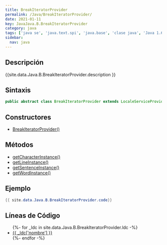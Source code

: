 ```yaml
---
title: BreakIteratorProvider
permalink: /Java/BreakIteratorProvider/
date: 2021-01-11
key: JavaJava.B.BreakIteratorProvider
category: java
tags: ['java se', 'java.text.spi', 'java.base', 'clase java', 'Java 1.6']
sidebar: 
  nav: java
---
```


## Descripción
{{site.data.Java.B.BreakIteratorProvider.description }}

## Sintaxis
~~~java
public abstract class BreakIteratorProvider extends LocaleServiceProvider
~~~

## Constructores
* [BreakIteratorProvider()](/Java/BreakIteratorProvider/BreakIteratorProvider/)

## Métodos
* [getCharacterInstance()](/Java/BreakIteratorProvider/getCharacterInstance)
* [getLineInstance()](/Java/BreakIteratorProvider/getLineInstance)
* [getSentenceInstance()](/Java/BreakIteratorProvider/getSentenceInstance)
* [getWordInstance()](/Java/BreakIteratorProvider/getWordInstance)

## Ejemplo
~~~java
{{ site.data.Java.B.BreakIteratorProvider.code}}
~~~

## Líneas de Código
<ul>
{%- for _ldc in site.data.Java.B.BreakIteratorProvider.ldc -%}
   <li>
       <a href="{{_ldc['url'] }}">{{ _ldc['nombre'] }}</a>
   </li>
{%- endfor -%}
</ul>
